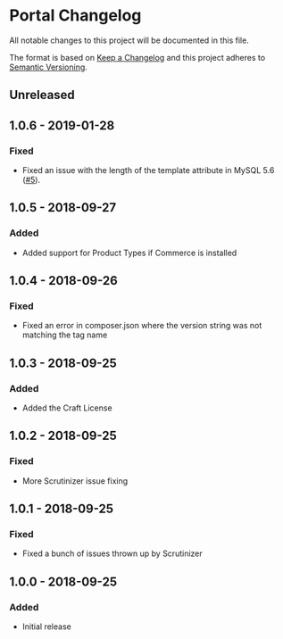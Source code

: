 # Portal Changelog

All notable changes to this project will be documented in this file.

The format is based on [Keep a Changelog](http://keepachangelog.com/) and this project adheres to [Semantic Versioning](http://semver.org/).


## Unreleased

## 1.0.6 - 2019-01-28

### Fixed
- Fixed an issue with the length of the template attribute in MySQL 5.6 ([#5](https://github.com/angell-co/Portal/issues/5)).


## 1.0.5 - 2018-09-27

### Added
- Added support for Product Types if Commerce is installed


## 1.0.4 - 2018-09-26

### Fixed
- Fixed an error in composer.json where the version string was not matching the tag name


## 1.0.3 - 2018-09-25

### Added
- Added the Craft License


## 1.0.2 - 2018-09-25

### Fixed
- More Scrutinizer issue fixing


## 1.0.1 - 2018-09-25

### Fixed
- Fixed a bunch of issues thrown up by Scrutinizer


## 1.0.0 - 2018-09-25

### Added
- Initial release
